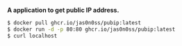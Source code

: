 **A application to get public IP address.**

```bash
$ docker pull ghcr.io/jas0n0ss/pubip:latest
$ docker run -d -p 80:80 ghcr.io/jas0n0ss/pubip:latest
$ curl localhost
```

